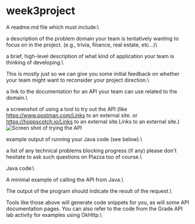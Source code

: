 # week3project

A readme.md file which must include:\

a description of the problem domain your team is tentatively wanting to focus on in the project. (e.g., trivia, finance, real estate, etc…)\

a brief, high-level description of what kind of application your team is thinking of developing.\

This is mostly just so we can give you some initial feedback on whether your team might want to reconsider your project direction.\

a link to the documentation for an API your team can use related to the domain.\

a screenshot of using a tool to try out the API (like https://www.postman.com/Links to an external site. or https://hoppscotch.io/Links to an external site.Links to an external site.)\
![Screen shot of trying the API](https://i.imgur.com/oIlRbYf.png)

example output of running your Java code (see below).\

a list of any technical problems blocking progress (if any)
please don't hesitate to ask such questions on Piazza too of course.\

Java code:\

A minimal example of calling the API from Java.\

The output of the program should indicate the result of the request.\

Tools like those above will generate code snippets for you, as will some API documentation pages. You can also refer to the code from the Grade API lab activity for examples using OkHttp.\
